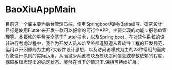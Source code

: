 # BaoXiuAppMain
目前这一个库主要为后台管理员端，使用Springboot和MyBatis编写。研究设计目标是使用Flutter来开发一款可以报修的可行性APP。主要实现的功能：报修单管理等。本报修的平台完全基于Flutter技术，以及Spring boot，在对软件系统的设计进行考虑过程中，我作为开发人员从始至终都遵照遵从着软件工程的开发规范，运用以开闭原则为主的7大软件设计思想，以及访问者模式为主的23种常用的面向对象设计原则的实际运用，从而减少系统模块及模块之间信息或参数依赖的程度，保障系统表现出的稳定状态。能够在当下的情况下,保持可持续扩展。

